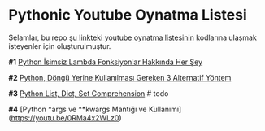 # Pythonic Youtube Oynatma Listesi

Selamlar, bu repo [şu linkteki youtube oynatma listesinin](https://www.youtube.com/watch?v=0RMa4x2WLz0&list=PLglxyKu9SklI6Pmvl5ueM7LUVw_jxgdnO) kodlarına ulaşmak isteyenler için oluşturulmuştur.

**#1** [Python İsimsiz Lambda Fonksiyonlar Hakkında Her Şey](https://youtu.be/Yyh6uK-Hixc)

**#2** [Python, Döngü Yerine Kullanılması Gereken 3 Alternatif Yöntem](https://youtu.be/scgOn9UQD2o)

**#3** [Python List, Dict, Set Comprehension]() # todo

**#4** [Python *args ve **kwargs Mantığı ve Kullanımı] (https://youtu.be/0RMa4x2WLz0)

